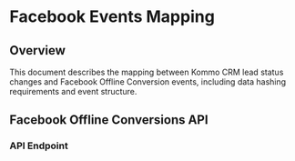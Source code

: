 # Facebook Events Mapping

## Overview

This document describes the mapping between Kommo CRM lead status changes and Facebook Offline Conversion events, including data hashing requirements and event structure.

## Facebook Offline Conversions API

### API Endpoint
